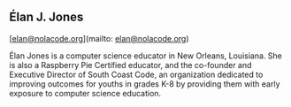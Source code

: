 ## Élan J. Jones

[elan@nolacode.org](mailto: elan@nolacode.org)

Élan Jones is a computer science educator in New Orleans, Louisiana. She is also a Raspberry Pie Certified educator, and the co-founder and Executive Director of South Coast Code, an organization dedicated to improving outcomes for youths in grades K-8 by providing them with early exposure to computer science education.
